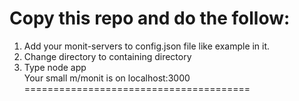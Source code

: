 Copy this repo and do the follow:
=================================
1. Add your monit-servers to config.json file like example in it.<br>
2. Change directory to containing directory<br>
3. Type node app<br>
Your small m/monit is on localhost:3000
=======================================